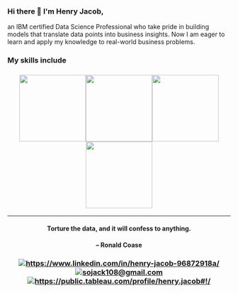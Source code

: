 ### Hi there 👋 I'm Henry Jacob,
an IBM certified Data Science Professional who take pride in  building models that translate  data points into business insights.  Now I am eager to learn and  apply my knowledge to real-world  business problems.

### My skills include


<h3 align="center"><img src="https://user-images.githubusercontent.com/64120284/107921839-f8953a80-6f23-11eb-81a8-6f050c848f8c.png" width = "150"><img src="https://user-images.githubusercontent.com/64120284/107921918-1a8ebd00-6f24-11eb-8061-ccbf7bdf43a0.png" width = "150"><img src="https://user-images.githubusercontent.com/64120284/107922013-3d20d600-6f24-11eb-9825-b5e97979b8a9.png" width = "150"><img src="https://user-images.githubusercontent.com/64120284/107922193-85d88f00-6f24-11eb-9dd5-c530a1c17332.png" width = "150"></h3>

---

<h4 align="center">Torture the data, and it will confess to anything.</h4>
<h4 align="center">– Ronald Coase</h4>
<h3 align="center">
<!DOCTYPE html>
<html>
<body>
<div class='test'>
<a href="https://www.linkedin.com/in/henry-jacob-96872918a/"><img src="https://user-images.githubusercontent.com/64120284/107957398-6c9c0680-6f55-11eb-92a9-7b6c36b6d719.png" alt="https://www.linkedin.com/in/henry-jacob-96872918a/"></a>
<a href="mailto:sojack108@gmail.com"><img src="https://user-images.githubusercontent.com/64120284/107957826-082d7700-6f56-11eb-8fb1-090428976630.png" alt="sojack108@gmail.com"></a>
<a href="https://public.tableau.com/profile/henry.jacob#!/"><img src="https://user-images.githubusercontent.com/64120284/107956404-f8149800-6f53-11eb-8b4d-74a20bfa719e.png" alt="https://public.tableau.com/profile/henry.jacob#!/"></a>


</div>

</body>
</html>
</h3>

<!--
**jacobjoe/jacobjoe** is a ✨ _special_ ✨ repository because its `README.md` (this file) appears on your GitHub profile.

Here are some ideas to get you started:

- 🔭 I’m currently working on ...
- 🌱 I’m currently learning ...
- 👯 I’m looking to collaborate on ...
- 🤔 I’m looking for help with ...
- 💬 Ask me about ...
- 📫 How to reach me: ...
- 😄 Pronouns: ...
- ⚡ Fun fact: ...
-->
